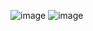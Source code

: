 ![image](https://github.com/user-attachments/assets/6f4b7664-c010-4ee7-a4e8-60641b565d53)
![image](https://github.com/user-attachments/assets/b8cece64-e627-4007-b11e-4e0cfda30c67)
